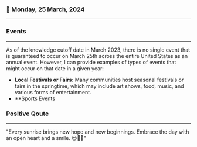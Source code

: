 ### 📅 Monday, 25 March, 2024
------
### Events
------
As of the knowledge cutoff date in March 2023, there is no single event that is guaranteed to occur on March 25th across the entire United States as an annual event. However, I can provide examples of types of events that might occur on that date in a given year:

- **Local Festivals or Fairs:** Many communities host seasonal festivals or fairs in the springtime, which may include art shows, food, music, and various forms of entertainment.
- **Sports Events
### Positive Qoute
------
"Every sunrise brings new hope and new beginnings. Embrace the day with an open heart and a smile. 😌🌅✨"
